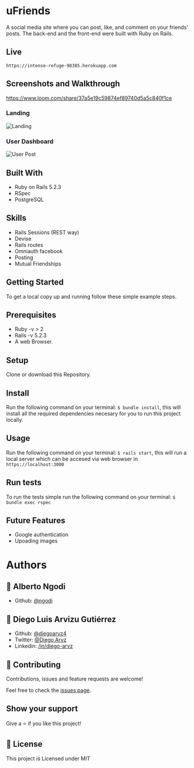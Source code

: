 # uFriends

A social media site where you can post, like, and comment on your friends' posts. The back-end and the front-end were built with Ruby on Rails.

## Live

```
https://intense-refuge-98385.herokuapp.com
```

## Screenshots and Walkthrough

https://www.loom.com/share/37a5e19c59874ef89740d5a5c840f1ce

### Landing

![Landing](https://diegoarvz.s3-us-west-1.amazonaws.com/Screenshot_2020-02-04+uFriends.png)

### User Dashboard

![User Post](https://diegoarvz.s3-us-west-1.amazonaws.com/Screenshot_2020-02-04+uFriends(1).png)

## Built With

- Ruby on Rails 5.2.3
- RSpec
- PostgreSQL

## Skills

- Rails Sessions (REST way)
- Devise
- Rails routes
- Omniauth facebook
- Posting
- Mutual Friendships

## Getting Started

To get a local copy up and running follow these simple example steps.

## Prerequisites
  - Ruby -v > 2
  - Rails -v 5.2.3
  - A web Browser. 

## Setup
  Clone or download this Repository.

## Install
  Run the following command on your terminal: `$ bundle install`, this will install all the required dependencies necesary for you to run this project locally.

## Usage
  Run the following command on your terminal: `$ rails start`, this will run a local server which can be accesed via web browser in `https://localhost:3000`

## Run tests
  To run the tests simple run the following command on your terminal: `$ bundle exec rspec`
  
## Future Features

- Google authentication
- Upoading images

# Authors

## 👤 **Alberto Ngodi**

- Github: [@ngodi](https://github.com/ngodi) 

## 👤 **Diego Luis Arvizu Gutiérrez**

- Github: [@diegoarvz4](https://github.com/diegoarvz4)
- Twitter: [@Diego Arvz](https://twitter.com/Darvizu_gutier)
- Linkedin: [/in/diego-arvz](https://linkedin.com/linkedinhandle)

## 🤝 Contributing

Contributions, issues and feature requests are welcome!

Feel free to check the [issues page](issues/).

## Show your support

Give a ⭐️ if you like this project!

## 📝 License

This project is Licensed under MIT

